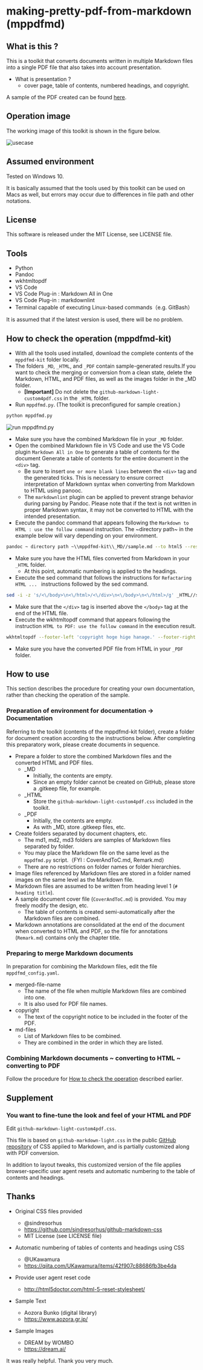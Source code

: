 # making-pretty-pdf-from-markdown (mppdfmd)

## What is this ?

This is a toolkit that converts documents written in multiple Markdown files into a single PDF file that also takes into account presentation.

- What is presentation ?
  - cover page, table of contents, numbered headings, and copyright.

A sample of the PDF created can be found [here](./mppdfmd-kit/_PDF/sample.pdf).

## Operation image

The working image of this toolkit is shown in the figure below.

![usecase](./images/usecase.drawio.png)

## Assumed environment

Tested on Windows 10.

It is basically assumed that the tools used by this toolkit can be used on Macs as well, but errors may occur due to differences in file path and other notations.

## License

This software is released under the MIT License, see LICENSE file.

## Tools

- Python
- Pandoc
- wkhtmltopdf
- VS Code
- VS Code Plug-in : Markdown All in One
- VS Code Plug-in : markdownlint
- Terminal capable of executing Linux-based commands（e.g. GitBash）

It is assumed that if the latest version is used, there will be no problem.

## How to check the operation (mppdfmd-kit)

- With all the tools used installed, download the complete contents of the `mppdfmd-kit` folder locally.
- The folders `_MD`, `_HTML`, and `_PDF` contain sample-generated results.If you want to check the merging or conversion from a clean state, delete the Markdown, HTML, and PDF files, as well as the images folder in the _MD folder.
  - **[Important]** Do not delete the `github-markdown-light-custom4pdf.css` in the `_HTML` folder.
- Run `mppdfmd.py`. (The toolkit is preconfigured for sample creation.)

``` sh
python mppdfmd.py
```

![run mppdfmd.py](./images/run-mppdfmd.png)

- Make sure you have the combined Markdown file in your `_MD` folder.
- Open the combined Markdown file in VS Code and use the VS Code plugin `Markdown All in One` to generate a table of contents for the document Generate a table of contents for the entire document in the `<div>` tag.
  - Be sure to insert `one or more blank lines` between the `<div>` tag and the generated ticks. This is necessary to ensure correct interpretation of Markdown syntax when converting from Markdown to HTML using panooc.
  - The `markdownlint` plugin can be applied to prevent strange behavior during parsing by Pandoc. Please note that if the text is not written in proper Markdown syntax, it may not be converted to HTML with the intended presentation.
- Execute the pandoc command that appears following the `Markdown to HTML : use the follow command` instruction. The ~directory path~ in the example below will vary depending on your environment.

``` sh
pandoc ~ directory path ~\\mppdfmd-kit\\_MD//sample.md --to html5 --resource-path _MD\\ --embed-resources --standalone --css _HTML/github-markdown-light-custom4pdf.css --output _HTML//sample.html
```

- Make sure you have the HTML files converted from Markdown in your `_HTML` folder.
  - At this point, automatic numbering is applied to the headings.
- Execute the sed command that follows the instructions for `Refactaring HTML ... ` instructions followed by the sed command.

``` sh
sed -i -z 's/<\/body>\n<\/html>/<\/div>\n<\/body>\n<\/html>/g' _HTML//sample.html
```

- Make sure that the `</div>` tag is inserted above the `</body>` tag at the end of the HTML file.
- Execute the wkhtmltopdf command that appears following the instruction `HTML to PDF: use the follow command` in the execution result.

``` sh
wkhtmltopdf --footer-left 'copyright hoge hige hanage.' --footer-right '[page]/[topage]' _HTML//sample.html _PDF//sample.pdf
```

- Make sure you have the converted PDF file from HTML in your ``_PDF`` folder.

## How to use

This section describes the procedure for creating your own documentation, rather than checking the operation of the sample.

### Preparation of environment for documentation -> Documentation

Referring to the toolkit (contents of the mppdfmd-kit folder), create a folder for document creation according to the instructions below. After completing this preparatory work, please create documents in sequence.

- Prepare a folder to store the combined Markdown files and the converted HTML and PDF files.
  - _MD
    - Initially, the contents are empty.
    - Since an empty folder cannot be created on GitHub, please store a .gitkeep file, for example.
  - _HTML
    - Store the `github-markdown-light-custom4pdf.css` included in the toolkit.
  - _PDF
    - Initially, the contents are empty.
    - As with _MD, store .gitkeep files, etc.
- Create folders separated by document chapters, etc.
  - The md1, md2, md3 folders are samples of Markdown files separated by folder.
  - You may place the Markdown file on the same level as the `mppdfmd.py` script.（FYI : CoverAndToC.md, Remark.md）
  - There are no restrictions on folder names or folder hierarchies.
- Image files referenced by Markdown files are stored in a folder named images on the same level as the Markdown file.
- Markdown files are assumed to be written from heading level 1 (`# heading title`).
- A sample document cover file (`CoverAndToC.md`) is provided. You may freely modify the design, etc.
  - The table of contents is created semi-automatically after the Markdown files are combined.
- Markdown annotations are consolidated at the end of the document when converted to HTML and PDF, so the file for annotations (`Remark.md`) contains only the chapter title.

### Preparing to merge Markdown documents

In preparation for combining the Markdown files, edit the file `mppdfmd_config.yaml`.

- merged-file-name
  - The name of the file when multiple Markdown files are combined into one.
  - It is also used for PDF file names.
- copyright
  - The text of the copyright notice to be included in the footer of the PDF.
- md-files
  - List of Markdown files to be combined.
  - They are combined in the order in which they are listed.

### Combining Markdown documents ~ converting to HTML ~ converting to PDF

Follow the procedure for [How to check the operation](#how-to-check-the-operation-mppdfmd-kit) described earlier.

## Supplement

### You want to fine-tune the look and feel of your HTML and PDF

Edit `github-markdown-light-custom4pdf.css`.

This file is based on `github-markdown-light.css` in the public [GitHub repository](https://github.com/sindresorhus/github-markdown-css) of CSS applied to Markdown, and is partially customized along with PDF conversion.

In addition to layout tweaks, this customized version of the file applies browser-specific user agent resets and automatic numbering to the table of contents and headings.

## Thanks

- Original CSS files provided
  - @sindresorhus
  - https://github.com/sindresorhus/github-markdown-css
  - MIT License (see LICENSE file)

- Automatic numbering of tables of contents and headings using CSS
  - @UKawamura
  - https://qiita.com/UKawamura/items/42f907c88686fb3be4da

- Provide user agent reset code
  - http://html5doctor.com/html-5-reset-stylesheet/

- Sample Text
  - Aozora Bunko (digital library)
  - https://www.aozora.gr.jp/

- Sample Images
  - DREAM by WOMBO
  - https://dream.ai/

It was really helpful. Thank you very much.
